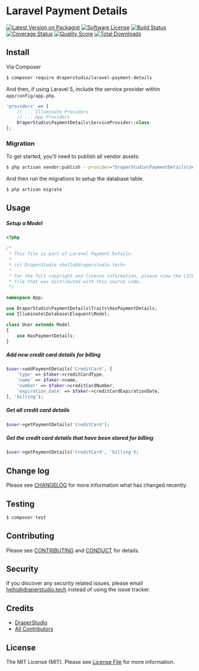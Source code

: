 # Laravel Payment Details

[![Latest Version on Packagist][ico-version]][link-packagist]
[![Software License][ico-license]](LICENSE.md)
[![Build Status][ico-travis]][link-travis]
[![Coverage Status][ico-scrutinizer]][link-scrutinizer]
[![Quality Score][ico-code-quality]][link-code-quality]
[![Total Downloads][ico-downloads]][link-downloads]

## Install

Via Composer

``` bash
$ composer require draperstudio/laravel-payment-details
```

And then, if using Laravel 5, include the service provider within `app/config/app.php`.

``` php
'providers' => [
    // ... Illuminate Providers
    // ... App Providers
    DraperStudio\PaymentDetails\ServiceProvider::class
];
```

### Migration

To get started, you'll need to publish all vendor assets:

```bash
$ php artisan vendor:publish --provider="DraperStudio\PaymentDetails\ServiceProvider"
```

And then run the migrations to setup the database table.

```bash
$ php artisan migrate
```

## Usage

##### Setup a Model

``` php
<?php

/*
 * This file is part of Laravel Payment Details.
 *
 * (c) DraperStudio <hello@draperstudio.tech>
 *
 * For the full copyright and license information, please view the LICENSE
 * file that was distributed with this source code.
 */

namespace App;

use DraperStudio\PaymentDetails\Traits\HasPaymentDetails;
use Illuminate\Database\Eloquent\Model;

class User extends Model
{
    use HasPaymentDetails;
}
```

##### Add new credit card details for billing

``` php
$user->addPaymentDetails('CreditCard', [
    'type' => $faker->creditCardType,
    'name' => $faker->name,
    'number' => $faker->creditCardNumber,
    'expiration_date' => $faker->creditCardExpirationDate,
], 'billing');
```

##### Get all credit card details

``` php
$user->getPaymentDetails('CreditCard');
```

##### Get the credit card details that have been stored for billing

``` php
$user->getPaymentDetails('CreditCard', 'billing');
```

## Change log

Please see [CHANGELOG](CHANGELOG.md) for more information what has changed recently.

## Testing

``` bash
$ composer test
```

## Contributing

Please see [CONTRIBUTING](.github/CONTRIBUTING.md) and [CONDUCT](CONDUCT.md) for details.

## Security

If you discover any security related issues, please email hello@draperstudio.tech instead of using the issue tracker.

## Credits

- [DraperStudio][link-author]
- [All Contributors][link-contributors]

## License

The MIT License (MIT). Please see [License File](LICENSE.md) for more information.

[ico-version]: https://img.shields.io/packagist/v/DraperStudio/laravel-payment-details.svg?style=flat-square
[ico-license]: https://img.shields.io/badge/license-MIT-brightgreen.svg?style=flat-square
[ico-travis]: https://img.shields.io/travis/DraperStudio/Laravel-Payment-Details/master.svg?style=flat-square
[ico-scrutinizer]: https://img.shields.io/scrutinizer/coverage/g/DraperStudio/laravel-payment-details.svg?style=flat-square
[ico-code-quality]: https://img.shields.io/scrutinizer/g/DraperStudio/laravel-payment-details.svg?style=flat-square
[ico-downloads]: https://img.shields.io/packagist/dt/DraperStudio/laravel-payment-details.svg?style=flat-square

[link-packagist]: https://packagist.org/packages/DraperStudio/laravel-payment-details
[link-travis]: https://travis-ci.org/DraperStudio/Laravel-Payment-Details
[link-scrutinizer]: https://scrutinizer-ci.com/g/DraperStudio/laravel-payment-details/code-structure
[link-code-quality]: https://scrutinizer-ci.com/g/DraperStudio/laravel-payment-details
[link-downloads]: https://packagist.org/packages/DraperStudio/laravel-payment-details
[link-author]: https://github.com/DraperStudio
[link-contributors]: ../../contributors
